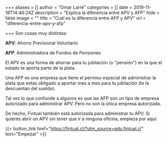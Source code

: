 +++
aliases = []
author = "Omar Larré"
categories = []
date = 2019-11-18T14:46:24Z
description = "Explica la diferencia entre APV y AFP"
hide = false
image = ""
title = "Cuál es la diferencia entre AFP y APV"
url = "diferencia-entre-apv-y-afp"

+++
Son cosas muy distintas:

**APV**: Ahorro Previsional Voluntario

**AFP**: Administradora de Fondos de Pensiones

El APV es una forma de ahorrar para tu jubilación (o "pensión") en la que el estado te aporta parte de la plata.

Una AFP es una empresa que tiene el permiso especial de administrar la plata que estás obligado a aportar mes a mes para tu jubilación (te la descuentan del sueldo).

Tal vez lo que confunde a algunos es que las AFP son un tipo de empresa autorizado para administrar APV. Pero no son la única empresa autorizada. 

De hecho, Fintual también está autorizada para administrar tu APV. Si quieres abrir un APV sin tener que ir a ninguna oficina, empieza por aquí:

{{< button_link href="https://fintual.cl/?utm_source=edu.fintual.cl" text="Empezar" >}}